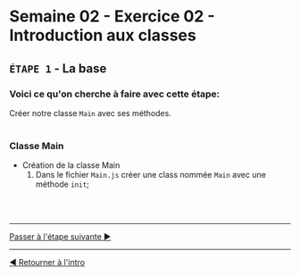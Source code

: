 # Semaine 02 - Exercice 02 - Introduction aux classes

## `ÉTAPE 1` - La base

### Voici ce qu'on cherche à faire avec cette étape:

Créer notre classe `Main` avec ses méthodes.
<br><br>

### Classe Main

- Création de la classe Main
  1. Dans le fichier `Main.js` créer une class nommée `Main` avec une méthode `init`;

<br><br><hr>

[Passer à l'étape suivante ▶](b.md)

<hr>

[◀ Retourner à l'intro](../README.md)
